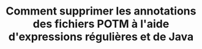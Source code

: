 ---
############################# Static ############################
layout: "auto-gen-gist"
draft: false
path: "fr/redaction/java/annotation/potm"
otherformats: CSV DOC DOCM DOCX DOT DOTM DOTX PDF POT PPS PPSM PPSX PPT PPTM PPTX RTF XLS XLSM XLSX XLT XLTM XLTX  

############################# Head ############################
head_title: "Masquer les annotations POTM via une expression régulière dans Java"
head_description: "L'API Java de GroupDocs.Redaction permet aux développeurs de supprimer les annotations de PDF DOC DOCX RTF XLSX CSV PPT PPTX et les images à l'aide d'expressions régulières dans Java"

############################# Header ############################
title: "Comment supprimer les annotations des fichiers POTM à l'aide d'expressions régulières et de Java"
description: "L'API GroupDocs.Redaction de Java permet de biffer, de masquer ou de supprimer les commentaires sensibles des documents de traitement de texte, des feuilles de calcul, des présentations, des PDF et des images à l'aide d'expressions régulières."

################### SubMenu/Download Button #####################
button:
    enable: true

############################# About ############################
about:
    enable: true
    title: "Qu'est-ce que la désinfection des commentaires ?"
    content: |
        La rédaction ou la désinfection de texte est le processus de suppression des annotations confidentielles ou indésirables des documents numériques tout en laissant intact le reste du document ou du paragraphe le contenant. La rédaction aide les utilisateurs ainsi que l'organisation à protéger leurs informations sensibles en les masquant ou en les supprimant définitivement. À l'aide de l'API GroupDocs.Redaction Java, les utilisateurs peuvent désormais biffer, masquer ou supprimer le texte sensible des documents de traitement de texte, des feuilles de calcul, des présentations, PDF et des fichiers image raster. L'API fournit un large éventail d'options et de méthodes pour la suppression des informations privées dans les documents. Il prend en charge la recherche et la rédaction à l'aide d'expressions régulières, l'utilisation de rédactions textuelles (codes d'exemption) ou graphiques (rectangles colorés) et bien d'autres. Alors pourquoi ne pas essayer et automatiser votre processus de rédaction de documents en téléchargeant l'API et en explorant ses fonctionnalités de base et avancées.

############################# Steps ############################
steps:
    enable: true
    block:
    - title_left: "Masquer les annotations POTM à l'aide d'expressions régulières dans Java"
      content_left: |
        GroupDocs.Redaction permet de supprimer facilement des données de nature sensible ou privée de vos documents. Le cas de rédaction le plus courant consiste à supprimer une annotation d'un document. 

        Le code suivant peut être utilisé pour appliquer la rédaction d'annotations à un document à l'aide d'une expression régulière. Il permet aux utilisateurs de remplacer tous les commentaires, en faisant référence à "john" par un "[expurgé]" comme code d'exemption,

      title_right: "Supprimer les données sensibles de POTM commentaires"
      content_right: |
        * Créez une instance de la classe [Redactor](https://apireference.groupdocs.com/redaction/java/com.groupdocs.redaction/Redactor) et chargez le fichier POTM
        * Créez une instance de la classe [AnnotationRedaction](https://apireference.groupdocs.com/redaction/java/com.groupdocs.redaction.redactions/AnnotationRedaction)
        * Appelez la méthode redactor.apply avec l'objet de la classe AnnotationRedaction
        * Appelez la méthode redactor.save pour enregistrer les modifications 

      gisthash: "75d727ec8cec6c416b307caeee59f44b"
      gistfile: "AnnotationRedaction.java"
      
    - title_left: "Configuration requise"
      content_left: |
        GroupDocs.Redaction for Java Les API sont prises en charge sur toutes les principales plates-formes et systèmes d'exploitation. Pour un guide complet de la configuration système requise, veuillez visiter [configuration système](https://docs.groupdocs.com/redaction/java/system-requirements) Avant d'exécuter le code ci-dessous, assurez-vous que les prérequis suivants sont installés sur votre système :
        * Systèmes d'exploitation : Microsoft Windows, Linux, MacOS
        * Environnement de développement : NetBeans, Intellij IDEA, Eclipse, etc.
        * Java Environnement d'exécution : J2SE 6.0 et supérieur
        * Obtenez la dernière version de GroupDocs.Redaction for Java auprès de [Maven](https://repository.groupdocs.com/webapp/#/artifacts/browse/tree/General/repo/com/groupdocs/groupdocs-redaction)
        
      title_right: "Comment utiliser GroupDocs.Redaction ?"
      content_right: |
        * Autoriser les utilisateurs à ajouter des formats de document personnalisés et des types de caviardage
        * Aucun logiciel supplémentaire n'est requis pour supprimer les informations sensibles
        * Possibilité de définir le document de rendu de plage de pages comme PDF
        * Un moyen facile de rédiger différents types de métadonnées : nom de l'auteur, version, titre, sujet, description et bien d'autres
        * Extraction d'informations sur les documents - type de fichier, nombre de pages, etc.

############################# Demos ############################
demos:
    enable: true
############################# About Formats ############################
about_formats:
    enable: true
############################# More Formats ############################
more_formats:
    enable: true

############################# Back to top ###############################
back_to_top:
    enable: true
---